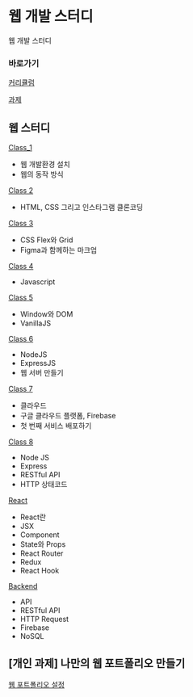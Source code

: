# 웹 개발 스터디

웹 개발 스터디 

### 바로가기

[커리큘럼]()

[과제]()

## 웹 스터디

[Class_1](https://github.com/peacemain-club/web-lecture/blob/master/01_OT/README.md)

* 웹 개발환경 설치
* 웹의 동작 방식

[Class 2]()

* HTML, CSS 그리고 인스타그램 클론코딩

[Class 3]()

* CSS Flex와 Grid
* Figma과 함께하는 마크업

[Class 4]()

* Javascript

[Class 5]()

* Window와 DOM
* VanillaJS

[Class 6]()

* NodeJS
* ExpressJS
* 웹 서버 만들기

[Class 7]()

* 클라우드
* 구글 클라우드 플랫폼, Firebase
* 첫 번째 서비스 배포하기

[Class 8]()

* Node JS
* Express
* RESTful API
* HTTP 상태코드

[React]()

* React란
* JSX
* Component
* State와 Props
* React Router
* Redux
* React Hook

[Backend]()

* API
* RESTful API
* HTTP Request
* Firebase
* NoSQL


## [개인 과제] 나만의 웹 포트폴리오 만들기

[웹 포트폴리오 설정](https://github.com/peacemain-club/web-lecture/blob/master/11_Portfolio/README.md)
